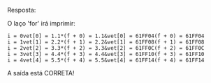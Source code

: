 Resposta:

  O laço 'for' irá imprimir:

    i = 0vet[0] = 1.1*(f + 0) = 1.1&vet[0] = 61FF04(f + 0) = 61FF04
    i = 1vet[1] = 2.2*(f + 1) = 2.2&vet[1] = 61FF08(f + 1) = 61FF08
    i = 2vet[2] = 3.3*(f + 2) = 3.3&vet[2] = 61FF0C(f + 2) = 61FF0C
    i = 3vet[3] = 4.4*(f + 3) = 4.4&vet[3] = 61FF10(f + 3) = 61FF10
    i = 4vet[4] = 5.5*(f + 4) = 5.5&vet[4] = 61FF14(f + 4) = 61FF14
    
A saída está CORRETA!